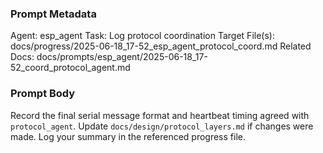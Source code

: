 ### Prompt Metadata
Agent: esp_agent
Task: Log protocol coordination
Target File(s): docs/progress/2025-06-18_17-52_esp_agent_protocol_coord.md
Related Docs: docs/prompts/esp_agent/2025-06-18_17-52_coord_protocol_agent.md

### Prompt Body
Record the final serial message format and heartbeat timing agreed with `protocol_agent`. Update `docs/design/protocol_layers.md` if changes were made. Log your summary in the referenced progress file.
